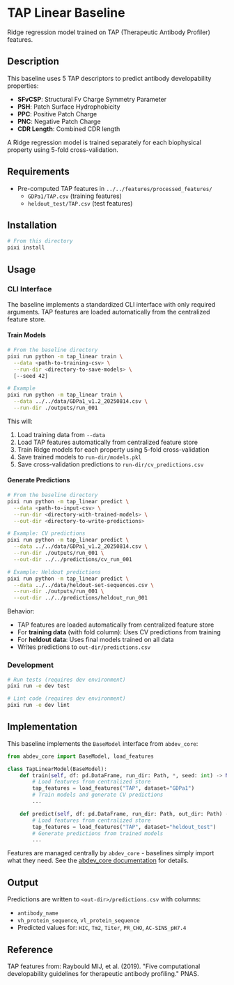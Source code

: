 # TAP Linear Baseline

Ridge regression model trained on TAP (Therapeutic Antibody Profiler) features.

## Description

This baseline uses 5 TAP descriptors to predict antibody developability properties:
- **SFvCSP**: Structural Fv Charge Symmetry Parameter
- **PSH**: Patch Surface Hydrophobicity
- **PPC**: Positive Patch Charge
- **PNC**: Negative Patch Charge
- **CDR Length**: Combined CDR length

A Ridge regression model is trained separately for each biophysical property using 5-fold cross-validation.

## Requirements

- Pre-computed TAP features in `../../features/processed_features/`
  - `GDPa1/TAP.csv` (training features)
  - `heldout_test/TAP.csv` (test features)

## Installation

```bash
# From this directory
pixi install
```

## Usage

### CLI Interface

The baseline implements a standardized CLI interface with only required arguments. TAP features are loaded automatically from the centralized feature store.

#### Train Models

```bash
# From the baseline directory
pixi run python -m tap_linear train \
  --data <path-to-training-csv> \
  --run-dir <directory-to-save-models> \
  [--seed 42]

# Example
pixi run python -m tap_linear train \
  --data ../../data/GDPa1_v1.2_20250814.csv \
  --run-dir ./outputs/run_001
```

This will:
1. Load training data from `--data`
2. Load TAP features automatically from centralized feature store
3. Train Ridge models for each property using 5-fold cross-validation
4. Save trained models to `run-dir/models.pkl`
5. Save cross-validation predictions to `run-dir/cv_predictions.csv`

#### Generate Predictions

```bash
# From the baseline directory
pixi run python -m tap_linear predict \
  --data <path-to-input-csv> \
  --run-dir <directory-with-trained-models> \
  --out-dir <directory-to-write-predictions>

# Example: CV predictions
pixi run python -m tap_linear predict \
  --data ../../data/GDPa1_v1.2_20250814.csv \
  --run-dir ./outputs/run_001 \
  --out-dir ../../predictions/cv_run_001

# Example: Heldout predictions
pixi run python -m tap_linear predict \
  --data ../../data/heldout-set-sequences.csv \
  --run-dir ./outputs/run_001 \
  --out-dir ../../predictions/heldout_run_001
```

Behavior:
- TAP features are loaded automatically from centralized feature store
- For **training data** (with fold column): Uses CV predictions from training
- For **heldout data**: Uses final models trained on all data
- Writes predictions to `out-dir/predictions.csv`

### Development

```bash
# Run tests (requires dev environment)
pixi run -e dev test

# Lint code (requires dev environment)
pixi run -e dev lint
```

## Implementation

This baseline implements the `BaseModel` interface from `abdev_core`:

```python
from abdev_core import BaseModel, load_features

class TapLinearModel(BaseModel):
    def train(self, df: pd.DataFrame, run_dir: Path, *, seed: int) -> None:
        # Load features from centralized store
        tap_features = load_features("TAP", dataset="GDPa1")
        # Train models and generate CV predictions
        ...

    def predict(self, df: pd.DataFrame, run_dir: Path, out_dir: Path) -> None:
        # Load features from centralized store
        tap_features = load_features("TAP", dataset="heldout_test")
        # Generate predictions from trained models
        ...
```

Features are managed centrally by `abdev_core` - baselines simply import what they need. See the [abdev_core documentation](../../libs/abdev_core/README.md) for details.

## Output

Predictions are written to `<out-dir>/predictions.csv` with columns:
- `antibody_name`
- `vh_protein_sequence`, `vl_protein_sequence`
- Predicted values for: `HIC`, `Tm2`, `Titer`, `PR_CHO`, `AC-SINS_pH7.4`

## Reference

TAP features from: Raybould MIJ, et al. (2019). "Five computational developability guidelines for therapeutic antibody profiling." PNAS.
